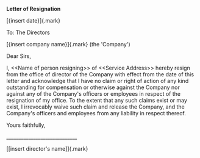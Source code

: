 **Letter of Resignation**

[{insert date}]{.mark}

To: The Directors

[{insert company name}]{.mark} (the 'Company')

Dear Sirs,

I, \<\<Name of person resigning\>\> of \<\<Service Address\>\> hereby
resign from the office of director of the Company with effect from the
date of this letter and acknowledge that I have no claim or right of
action of any kind outstanding for compensation or otherwise against the
Company nor against any of the Company's officers or employees in
respect of the resignation of my office. To the extent that any such
claims exist or may exist, I irrevocably waive such claim and release
the Company, and the Company's officers and employees from any liability
in respect thereof.

Yours faithfully,

\_\_\_\_\_\_\_\_\_\_\_\_\_\_\_\_\_\_\_\_\_\_\_\_\_\_\_\_\_

[\[insert director's name\]]{.mark}
